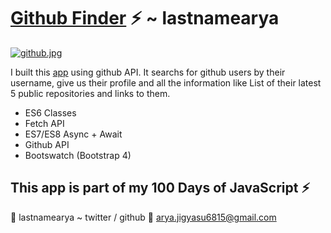 # [Github Finder](https://lastnamearya.github.io/JavaScript-github-finder-App/) :zap: ~ lastnamearya

[![github.jpg](https://s18.postimg.org/3te8pan49/github.jpg)](https://lastnamearya.github.io/JavaScript-github-finder-App/)

I built this [app](https://lastnamearya.github.io/JavaScript-github-finder-App/) using github API. It searchs for github users by their username, give us their profile and all the information like List of
their latest 5 public repositories and links to them.

- ES6 Classes
- Fetch API
- ES7/ES8 Async + Await
- Github API
- Bootswatch (Bootstrap 4)

## This app is part of my 100 Days of JavaScript :zap:





:tada: lastnamearya ~ twitter / github
:email: arya.jigyasu6815@gmail.com
